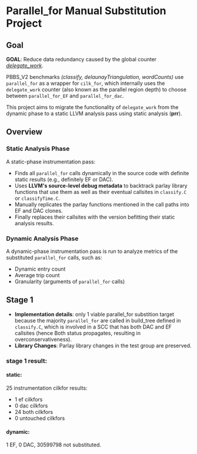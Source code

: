 # Parallel_for Manual Substitution Project

## Goal

**GOAL**: Reduce data redundancy caused by the global counter <u>*delegate_work*</u>.

PBBS_V2 benchmarks _(classify, delaunayTriangulation, wordCounts)_ use `parallel_for` as a wrapper for `cilk_for`, which internally uses the `delegate_work` counter (also known as the parallel region depth) to choose between `parallel_for_EF` and `parallel_for_dac`.

This project aims to migrate the functionality of `delegate_work` from the dynamic phase to a static LLVM analysis pass using static analysis (**prr**).

## Overview

### Static Analysis Phase

A static-phase instrumentation pass:
- Finds all `parallel_for` calls dynamically in the source code with definite static results (e.g., definitely EF or DAC).
- Uses **LLVM's source-level debug metadata** to backtrack parlay library functions that use them as well as their eventual callsites in `classify.C` or `classifyTime.C`.
- Manually replicates the parlay functions mentioned in the call paths into EF and DAC clones.
- Finally replaces their callsites with the version befitting their static analysis results.

### Dynamic Analysis Phase

A dynamic-phase instrumentation pass is run to analyze metrics of the substituted `parallel_for` calls, such as:
- Dynamic entry count
- Average trip count
- Granularity (arguments of `parallel_for` calls)


## Stage 1

- **Implementation details**: only 1 viable parallel_for substition target because the majority `parallel_for` are called in build_tree defined in `classify.C`, which is involved in a SCC that has both DAC and EF callsites (hence Both status propagates, resulting in overconservativeness).
- **Library Changes**: Parlay library changes in the test group are preserved.

### stage 1 result: 
#### **static**:
25 instrumentation cilkfor results:
- 1 ef cilkfors
- 0 dac cilkfors
- 24 both cilkfors
- 0 untouched cilkfors
#### **dynamic**:
1 EF, 0 DAC, 30599798 not substituted.